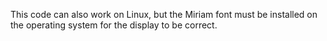 This code can also work on Linux, but the Miriam font must be installed on the operating system for the display to be correct.
